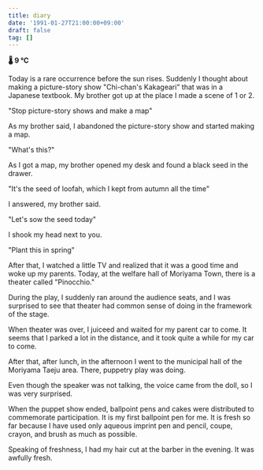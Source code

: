 ```yaml
---
title: diary
date: '1991-01-27T21:00:00+09:00'
draft: false
tag: []
---
```


**🌡 9 ℃**

Today is a rare occurrence before the sun rises. Suddenly I thought about making a picture-story show "Chi-chan's Kakageari" that was in a Japanese textbook. My brother got up at the place I made a scene of 1 or 2.

"Stop picture-story shows and make a map"

As my brother said, I abandoned the picture-story show and started making a map.

"What's this?"

As I got a map, my brother opened my desk and found a black seed in the drawer.

"It's the seed of loofah, which I kept from autumn all the time"

I answered, my brother said.

"Let's sow the seed today"

I shook my head next to you.

"Plant this in spring"

After that, I watched a little TV and realized that it was a good time and woke up my parents. Today, at the welfare hall of Moriyama Town, there is a theater called "Pinocchio."

During the play, I suddenly ran around the audience seats, and I was surprised to see that theater had common sense of doing in the framework of the stage.

When theater was over, I juiceed and waited for my parent car to come. It seems that I parked a lot in the distance, and it took quite a while for my car to come.

After that, after lunch, in the afternoon I went to the municipal hall of the Moriyama Taeju area. There, puppetry play was doing.

Even though the speaker was not talking, the voice came from the doll, so I was very surprised.

When the puppet show ended, ballpoint pens and cakes were distributed to commemorate participation. It is my first ballpoint pen for me. It is fresh so far because I have used only aqueous imprint pen and pencil, coupe, crayon, and brush as much as possible.

Speaking of freshness, I had my hair cut at the barber in the evening. It was awfully fresh.